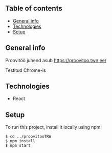 ## Table of contents
* [General info](#general-info)
* [Technologies](#technologies)
* [Setup](#setup)

## General info

Proovitöö juhend asub https://proovitoo.twn.ee/

Testitud Chrome-is
	
## Technologies

* React
	
## Setup
To run this project, install it locally using npm:

```
$ cd ../proovitooTRW
$ npm install
$ npm start
```
